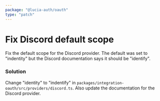 ```yaml
---
package: "@lucia-auth/oauth"
type: "patch"
---
```


# Fix Discord default scope
Fix the default scope for the Discord provider. The default was set to "indentity" but the Discord documentation says it should be "identify".

### Solution
Change "identity" to "indentify" in `packages/integration-oauth/src/providers/discord.ts`.
Also update the documentation for the Discord provider.
